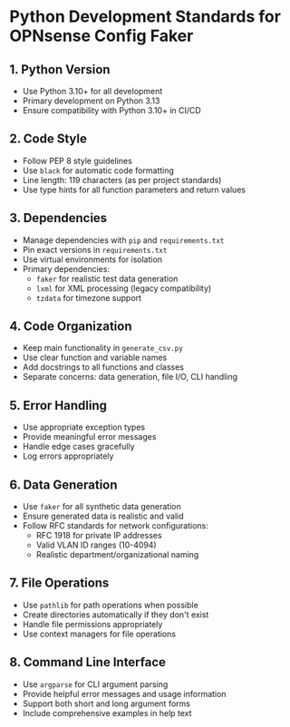 # Python Development Standards for OPNsense Config Faker

## 1. Python Version

- Use Python 3.10+ for all development
- Primary development on Python 3.13
- Ensure compatibility with Python 3.10+ in CI/CD

## 2. Code Style

- Follow PEP 8 style guidelines
- Use `black` for automatic code formatting
- Line length: 119 characters (as per project standards)
- Use type hints for all function parameters and return values

## 3. Dependencies

- Manage dependencies with `pip` and `requirements.txt`
- Pin exact versions in `requirements.txt`
- Use virtual environments for isolation
- Primary dependencies:
  - `faker` for realistic test data generation
  - `lxml` for XML processing (legacy compatibility)
  - `tzdata` for timezone support

## 4. Code Organization

- Keep main functionality in `generate_csv.py`
- Use clear function and variable names
- Add docstrings to all functions and classes
- Separate concerns: data generation, file I/O, CLI handling

## 5. Error Handling

- Use appropriate exception types
- Provide meaningful error messages
- Handle edge cases gracefully
- Log errors appropriately

## 6. Data Generation

- Use `faker` for all synthetic data generation
- Ensure generated data is realistic and valid
- Follow RFC standards for network configurations:
  - RFC 1918 for private IP addresses
  - Valid VLAN ID ranges (10-4094)
  - Realistic department/organizational naming

## 7. File Operations

- Use `pathlib` for path operations when possible
- Create directories automatically if they don't exist
- Handle file permissions appropriately
- Use context managers for file operations

## 8. Command Line Interface

- Use `argparse` for CLI argument parsing
- Provide helpful error messages and usage information
- Support both short and long argument forms
- Include comprehensive examples in help text
